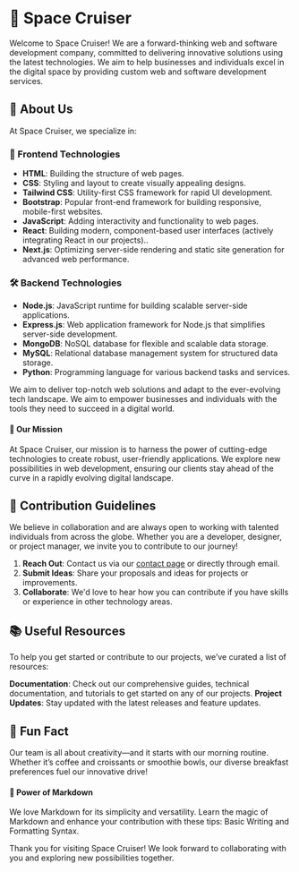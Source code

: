 # 🚀 Space Cruiser

Welcome to Space Cruiser! We are a forward-thinking web and software development company, committed to delivering innovative solutions using the latest technologies. We aim to help businesses and individuals excel in the digital space by providing custom web and software development services.

## 🚀 About Us

At Space Cruiser, we specialize in:

### 🌟 Frontend Technologies

- **HTML**: Building the structure of web pages.
- **CSS**: Styling and layout to create visually appealing designs.
- **Tailwind CSS**: Utility-first CSS framework for rapid UI development.
- **Bootstrap**: Popular front-end framework for building responsive, mobile-first websites.
- **JavaScript**: Adding interactivity and functionality to web pages.
- **React**: Building modern, component-based user interfaces (actively integrating React in our projects)..
- **Next.js**: Optimizing server-side rendering and static site generation for advanced web performance.

### 🛠 Backend Technologies

- **Node.js**: JavaScript runtime for building scalable server-side applications.
- **Express.js**: Web application framework for Node.js that simplifies server-side development.
- **MongoDB**: NoSQL database for flexible and scalable data storage.
- **MySQL**: Relational database management system for structured data storage.
- **Python**: Programming language for various backend tasks and services.

We aim to deliver top-notch web solutions and adapt to the ever-evolving tech landscape. We aim to empower businesses and individuals with the tools they need to succeed in a digital world.

#### 🌌 Our Mission

At Space Cruiser, our mission is to harness the power of cutting-edge technologies to create robust, user-friendly applications. We explore new possibilities in web development, ensuring our clients stay ahead of the curve in a rapidly evolving digital landscape.

## 🤝 Contribution Guidelines

We believe in collaboration and are always open to working with talented individuals from across the globe. Whether you are a developer, designer, or project manager, we invite you to contribute to our journey!

1. **Reach Out**: Contact us via our [contact page](#) or directly through email.
2. **Submit Ideas**: Share your proposals and ideas for projects or improvements.
3. **Collaborate**: We'd love to hear how you can contribute if you have skills or experience in other technology areas.

## 📚 Useful Resources

To help you get started or contribute to our projects, we’ve curated a list of resources:

**Documentation**: Check out our comprehensive guides, technical documentation, and tutorials to get started on any of our projects.
**Project Updates**: Stay updated with the latest releases and feature updates.

## 🌟 Fun Fact

Our team is all about creativity—and it starts with our morning routine. Whether it’s coffee and croissants or smoothie bowls, our diverse breakfast preferences fuel our innovative drive!

#### 🧙 Power of Markdown

We love Markdown for its simplicity and versatility. Learn the magic of Markdown and enhance your contribution with these tips: Basic Writing and Formatting Syntax.

Thank you for visiting Space Cruiser! We look forward to collaborating with you and exploring new possibilities together.
